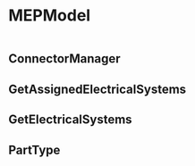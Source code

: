 # MEPModel

```{contents}
```

## ConnectorManager

## GetAssignedElectricalSystems

## GetElectricalSystems

## PartType